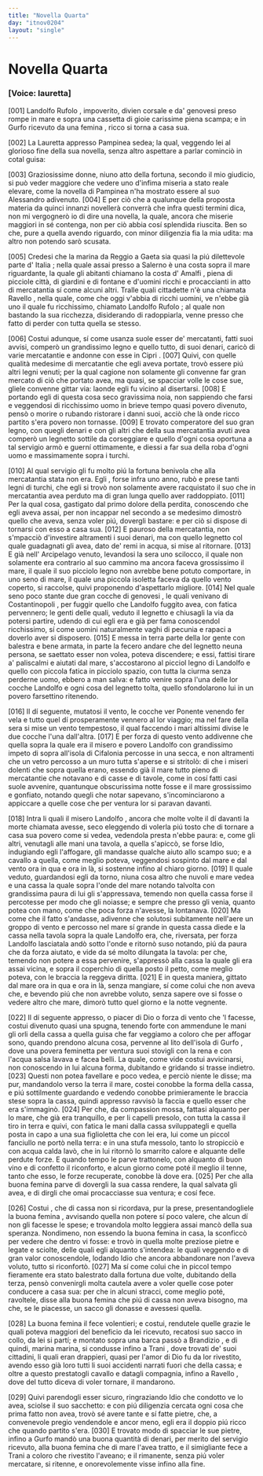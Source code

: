 ```yaml
---
title: "Novella Quarta"
day: "itnov0204"
layout: "single"
---
```

<div id="nov0204" type="novella" who="lauretta">
 <h1>
  Novella Quarta
 </h1>
 <argument>
  <p>
   <h3>
    [Voice: lauretta]
   </h3>
  </p>
  <p>
   <a name="p02040001">
    [001]
   </a>
   <name persref="landolfo" type="person">
    Landolfo Rufolo
   </name>
   , impoverito, divien corsale e da'
   <name persref="genovesi-0204" type="person">
    genovesi
   </name>
   preso rompe in mare e sopra una cassetta di gioie carissime piena scampa; e in
   <name placeref="corfu" type="place">
    Gurfo
   </name>
   ricevuto da una
   <name persref="donna-0204" type="person">
    femina
   </name>
   , ricco si torna a casa sua.
  </p>
 </argument>
 <div3 type="commentary" who="author">
  <p>
   <a name="p02040002">
    [002]
   </a>
   La
   <name persref="lauretta" type="person">
    Lauretta
   </name>
   appresso
   <name persref="pampinea" type="person">
    Pampinea
   </name>
   sedea; la qual, veggendo lei al glorioso fine della sua novella, senza altro aspettare a parlar cominci&ograve; in cotal guisa:
  </p>
 </div3>
 <div3 type="commentary" who="lauretta">
  <p>
   <a name="p02040003">
    [003]
   </a>
   Graziosissime donne, niuno atto della fortuna, secondo il mio giudicio, si pu&ograve; veder maggiore che vedere uno d'infima miseria a stato reale elevare, come la novella di
   <name persref="pampinea" type="person">
    Pampinea
   </name>
   n'ha mostrato essere al suo
   <name persref="alessandro" type="person">
    Alessandro
   </name>
   adivenuto.
   <a name="p02040004">
    [004]
   </a>
   E per ci&ograve; che a qualunque della proposta materia da quinci innanzi noveller&agrave; converr&agrave; che infra questi termini dica, non mi vergogner&ograve; io di dire una novella, la quale, ancora che miserie maggiori in s&eacute; contenga, non per ci&ograve; abbia cos&iacute; splendida riuscita. Ben so che, pure a quella avendo riguardo, con minor diligenzia fia la mia udita: ma altro non potendo sar&ograve; scusata.
  </p>
 </div3>
 <p>
  <a name="p02040005">
   [005]
  </a>
  Credesi che la marina da
  <name placeref="reggio" type="place">
   Reggio
  </name>
  a
  <name placeref="gaeta" type="place">
   Gaeta
  </name>
  sia quasi la pi&uacute; dilettevole parte d'
  <name placeref="italia" type="place">
   Italia
  </name>
  ; nella quale assai presso a
  <name placeref="salerno" type="place">
   Salerno
  </name>
  &egrave; una costa sopra il mare riguardante, la quale gli abitanti chiamano la costa d'
  <name placeref="amalfi" type="place">
   Amalfi
  </name>
  , piena di picciole citt&agrave;, di giardini e di fontane e d'uomini ricchi e procaccianti in atto di mercatantia s&iacute; come alcuni altri. Tralle quali cittadette n'&egrave; una chiamata
  <name placeref="ravello" type="place">
   Ravello
  </name>
  , nella quale, come che oggi v'abbia di ricchi uomini, ve n'ebbe gi&agrave; uno il quale fu ricchissimo, chiamato
  <name persref="landolfo" type="person">
   Landolfo Rufolo
  </name>
  ; al quale non bastando la sua ricchezza, disiderando di radoppiarla, venne presso che fatto di perder con tutta quella se stesso.
 </p>
 <p>
  <a name="p02040006">
   [006]
  </a>
  Costui adunque, s&iacute; come usanza suole esser de' mercatanti, fatti suoi avvisi, comper&ograve; un grandissimo legno e quello tutto, di suoi denari, caric&ograve; di varie mercatantie e andonne con esse in
  <name placeref="cipro" type="place">
   Cipri
  </name>
  .
  <a name="p02040007">
   [007]
  </a>
  Quivi, con quelle qualit&agrave; medesime di mercatantie che egli aveva portate, trov&ograve; essere pi&uacute; altri legni venuti; per la qual cagione non solamente gli convenne far gran mercato di ci&ograve; che portato avea, ma quasi, se spacciar volle le cose sue, gliele convenne gittar via: laonde egli fu vicino al disertarsi.
  <a name="p02040008">
   [008]
  </a>
  E portando egli di questa cosa seco gravissima noia, non sappiendo che farsi e veggendosi di ricchissimo uomo in brieve tempo quasi povero divenuto, pens&ograve; o morire o rubando ristorare i danni suoi, acci&ograve; che l&agrave; onde ricco partito s'era povero non tornasse.
  <a name="p02040009">
   [009]
  </a>
  E trovato comperatore del suo gran legno, con quegli denari e con gli altri che della sua mercatantia avuti avea comper&ograve; un legnetto sottile da corseggiare e quello d'ogni cosa oportuna a tal servigio arm&ograve; e guern&iacute; ottimamente, e diessi a far sua della roba d'ogni uomo e massimamente sopra i turchi.
 </p>
 <p>
  <a name="p02040010">
   [010]
  </a>
  Al qual servigio gli fu molto pi&uacute; la fortuna benivola che alla mercatantia stata non era.
  <name persref="landolfo" type="person">
   Egli
  </name>
  , forse infra uno anno, rub&ograve; e prese tanti legni di turchi, che egli si trov&ograve; non solamente avere racquistato il suo che in mercatantia avea perduto ma di gran lunga quello aver raddoppiato.
  <a name="p02040011">
   [011]
  </a>
  Per la qual cosa, gastigato dal primo dolore della perdita, conoscendo che egli aveva assai, per non incappar nel secondo a se medesimo dimostr&ograve; quello che aveva, senza voler pi&uacute;, dovergli bastare: e per ci&ograve; si dispose di tornarsi con esso a casa sua.
  <a name="p02040012">
   [012]
  </a>
  E pauroso della mercatantia, non s'mpacci&ograve; d'investire altramenti i suoi denari, ma con quello legnetto col quale guadagnati gli avea, dato de' remi in acqua, si mise al ritornare.
  <a name="p02040013">
   [013]
  </a>
  E gi&agrave; nell'
  <name placeref="maregeo" type="place">
   Arcipelago
  </name>
  venuto, levandosi la sera uno scilocco, il quale non solamente era contrario al suo cammino ma ancora faceva grossissimo il mare, il quale il suo picciolo legno non avrebbe bene potuto comportare, in uno seno di mare, il quale una piccola isoletta faceva da quello vento coperto, si raccolse, quivi proponendo d'aspettarlo migliore.
  <a name="p02040014">
   [014]
  </a>
  Nel quale seno poco stante due gran cocche di
  <name persref="genovesi-0204" type="person">
   genovesi
  </name>
  , le quali venivano di
  <name placeref="costantinopoli" type="place">
   Costantinopoli
  </name>
  , per fuggir quello che
  <name persref="landolfo" type="person">
   Landolfo
  </name>
  fuggito avea, con fatica pervennero; le genti delle quali, veduto il legnetto e chiusagli la via da potersi partire, udendo di cui egli era e gi&agrave; per fama conoscendol ricchissimo, s&iacute; come uomini naturalmente vaghi di pecunia e rapaci a doverlo aver si disposero.
  <a name="p02040015">
   [015]
  </a>
  E messa in terra parte della lor gente con balestra e bene armata, in parte la fecero andare che del legnetto neuna persona, se saettato esser non volea, poteva discendere; e essi, fattisi tirare a' paliscalmi e aiutati dal mare, s'accostarono al picciol legno di
  <name persref="landolfo" type="person">
   Landolfo
  </name>
  e quello con piccola fatica in picciolo spazio, con tutta la ciurma senza perderne uomo, ebbero a man salva: e fatto venire sopra l'una delle lor cocche
  <name persref="landolfo" type="person">
   Landolfo
  </name>
  e ogni cosa del legnetto tolta, quello sfondolarono lui in un povero farsettino ritenendo.
 </p>
 <p>
  <a name="p02040016">
   [016]
  </a>
  Il d&iacute; seguente, mutatosi il vento, le cocche ver Ponente venendo fer vela e tutto quel d&iacute; prosperamente vennero al lor viaggio; ma nel fare della sera si mise un vento tempestoso, il qual faccendo i mari altissimi divise le due cocche l'una dall'altra.
  <a name="p02040017">
   [017]
  </a>
  E per forza di questo vento addivenne che quella sopra la quale era il misero e povero
  <name persref="landolfo" type="person">
   Landolfo
  </name>
  con grandissimo impeto di sopra all'isola di
  <name placeref="cefalonia" type="place">
   Cifalonia
  </name>
  percosse in una secca, e non altramenti che un vetro percosso a un muro tutta s'aperse e si stritol&ograve;: di che i miseri dolenti che sopra quella erano, essendo gi&agrave; il mare tutto pieno di mercatantie che notavano e di casse e di tavole, come in cos&iacute; fatti casi suole avvenire, quantunque obscurissima notte fosse e il mare grossissimo e gonfiato, notando quegli che notar sapevano, s'incominciarono a appiccare a quelle cose che per ventura lor si paravan davanti.
 </p>
 <p>
  <a name="p02040018">
   [018]
  </a>
  Intra li quali il misero
  <name persref="landolfo" type="person">
   Landolfo
  </name>
  , ancora che molte volte il d&iacute; davanti la morte chiamata avesse, seco eleggendo di volerla pi&uacute; tosto che di tornare a casa sua povero come si vedea, vedendola presta n'ebbe paura: e, come gli altri, venutagli alle mani una tavola, a quella s'apicc&ograve;, se forse Idio, indugiando egli l'affogare, gli mandasse qualche aiuto allo scampo suo; e a cavallo a quella, come meglio poteva, veggendosi sospinto dal mare e dal vento ora in qua e ora in l&agrave;, si sostenne infino al chiaro giorno.
  <a name="p02040019">
   [019]
  </a>
  Il quale veduto, guardandosi egli da torno, niuna cosa altro che nuvoli e mare vedea e una cassa la quale sopra l'onde del mare notando talvolta con grandissima paura di lui gli s'appressava, temendo non quella cassa forse il percotesse per modo che gli noiasse; e sempre che presso gli venia, quanto potea con mano, come che poca forza n'avesse, la lontanava.
  <a name="p02040020">
   [020]
  </a>
  Ma come che il fatto s'andasse, adivenne che solutosi subitamente nell'aere un groppo di vento e percosso nel mare s&iacute; grande in questa cassa diede e la cassa nella tavola sopra la quale
  <name persref="landolfo" type="person">
   Landolfo
  </name>
  era, che, riversata, per forza
  <name persref="landolfo" type="person">
   Landolfo
  </name>
  lasciatala and&ograve; sotto l'onde e ritorn&ograve; suso notando, pi&uacute; da paura che da forza aiutato, e vide da s&eacute; molto dilungata la tavola: per che, temendo non potere a essa pervenire, s'appress&ograve; alla cassa la quale gli era assai vicina, e sopra il coperchio di quella posto il petto, come meglio poteva, con le braccia la reggeva diritta.
  <a name="p02040021">
   [021]
  </a>
  E in questa maniera, gittato dal mare ora in qua e ora in l&agrave;, senza mangiare, s&iacute; come colui che non aveva che, e bevendo pi&uacute; che non avrebbe voluto, senza sapere ove si fosse o vedere altro che mare, dimor&ograve; tutto quel giorno e la notte vegnente.
 </p>
 <p>
  <a name="p02040022">
   [022]
  </a>
  Il d&iacute; seguente appresso, o piacer di Dio o forza di vento che 'l facesse,
  <name persref="landolfo" type="person">
   costui
  </name>
  divenuto quasi una spugna, tenendo forte con ammendune le mani gli orli della cassa a quella guisa che far veggiamo a coloro che per affogar sono, quando prendono alcuna cosa, pervenne al lito dell'isola di
  <name placeref="corfu" type="place">
   Gurfo
  </name>
  , dove una povera
  <name persref="donna-0204" type="person">
   feminetta
  </name>
  per ventura suoi stovigli con la rena e con l'acqua salsa lavava e facea belli. La quale, come vide costui avvicinarsi, non conoscendo in lui alcuna forma, dubitando e gridando si trasse indietro.
  <a name="p02040023">
   [023]
  </a>
  Questi non potea favellare e poco vedea, e perci&ograve; niente le disse; ma pur, mandandolo verso la terra il mare, costei conobbe la forma della cassa, e pi&uacute; sottilmente guardando e vedendo conobbe primieramente le braccia stese sopra la cassa, quindi appresso ravvis&ograve; la faccia e quello esser che era s'immagin&ograve;.
  <a name="p02040024">
   [024]
  </a>
  Per che, da compassion mossa, fattasi alquanto per lo mare, che gi&agrave; era tranquillo, e per li capelli presolo, con tutta la cassa il tiro in terra e quivi, con fatica le mani dalla cassa sviluppategli e quella posta in capo a una sua figlioletta che con lei era, lui come un piccol fanciullo ne port&ograve; nella terra: e in una stufa messolo, tanto lo stropicci&ograve; e con acqua calda lav&ograve;, che in lui ritorn&ograve; lo smarrito calore e alquante delle perdute forze. E quando tempo le parve trattonelo, con alquanto di buon vino e di confetto il riconforto, e alcun giorno come pot&eacute; il meglio il tenne, tanto che esso, le forze recuperate, conobbe l&agrave; dove era.
  <a name="p02040025">
   [025]
  </a>
  Per che alla buona femina parve di dovergli la sua cassa rendere, la qual salvata gli avea, e di dirgli che omai procacciasse sua ventura; e cos&iacute; fece.
 </p>
 <p>
  <a name="p02040026">
   [026]
  </a>
  <name persref="landolfo" type="person">
   Costui
  </name>
  , che di cassa non si ricordava, pur la prese, presentandogliele la buona
  <name persref="donna-0204" type="person">
   femina
  </name>
  , avvisando quella non potere s&iacute; poco valere, che alcun d&iacute; non gli facesse le spese; e trovandola molto leggiera assai manc&ograve; della sua speranza. Nondimeno, non essendo la buona femina in casa, la sconficc&ograve; per vedere che dentro vi fosse: e trov&ograve; in quella molte preziose pietre e legate e sciolte, delle quali egli alquanto s'intendea: le quali veggendo e di gran valor conoscendole, lodando Idio che ancora abbandonare non l'aveva voluto, tutto si riconfort&ograve;.
  <a name="p02040027">
   [027]
  </a>
  Ma s&iacute; come colui che in piccol tempo fieramente era stato balestrato dalla fortuna due volte, dubitando della terza, pens&ograve; convenirgli molta cautela avere a voler quelle cose poter conducere a casa sua: per che in alcuni stracci, come meglio pot&eacute;, ravoltele, disse alla buona femina che pi&uacute; di cassa non aveva bisogno, ma che, se le piacesse, un sacco gli donasse e avessesi quella.
 </p>
 <p>
  <a name="p02040028">
   [028]
  </a>
  La buona
  <name persref="donna-0204" type="person">
   femina
  </name>
  il fece volentieri; e costui, rendutele quelle grazie le quali poteva maggiori del beneficio da lei ricevuto, recatosi suo sacco in collo, da lei si part&iacute;; e montato sopra una barca pass&ograve; a
  <name placeref="brindisi" type="place">
   Brandizio
  </name>
  , e di quindi, marina marina, si condusse infino a
  <name placeref="trani" type="place">
   Trani
  </name>
  , dove trovati de' suoi cittadini, li quali eran drappieri, quasi per l'amor di Dio fu da lor rivestito, avendo esso gi&agrave; loro tutti li suoi accidenti narrati fuori che della cassa; e oltre a questo prestatogli cavallo e datagli compagnia, infino a
  <name placeref="ravello" type="place">
   Ravello
  </name>
  , dove del tutto diceva di voler tornare, il mandarono.
 </p>
 <p>
  <a name="p02040029">
   [029]
  </a>
  Quivi parendogli esser sicuro, ringraziando Idio che condotto ve lo avea, sciolse il suo sacchetto: e con pi&uacute; diligenzia cercata ogni cosa che prima fatto non avea, trov&ograve; s&eacute; avere tante e s&iacute; fatte pietre, che, a convenevole pregio vendendole e ancor meno, egli era il doppio pi&uacute; ricco che quando partito s'era.
  <a name="p02040030">
   [030]
  </a>
  E trovato modo di spacciar le sue pietre, infino a
  <name placeref="corfu" type="place">
   Gurfo
  </name>
  mand&ograve; una buona quantit&agrave; di denari, per merito del servigio ricevuto, alla buona
  <name persref="donna-0204" type="person">
   femina
  </name>
  che di mare l'avea tratto, e il simigliante fece a
  <name placeref="trani" type="place">
   Trani
  </name>
  a coloro che rivestito l'aveano; e il rimanente, senza pi&uacute; voler mercatare, si ritenne, e onorevolemente visse infino alla fine.
 </p>
</div>